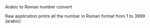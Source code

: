 Arabic to Roman number convert

Raw application prints all the number in Roman format from 1 to 3999 (arabic)